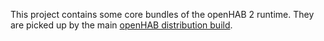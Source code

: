 This project contains some core bundles of the openHAB 2 runtime.
They are picked up by the main [openHAB distribution build](https://github.com/openhab/openhab-distro).
